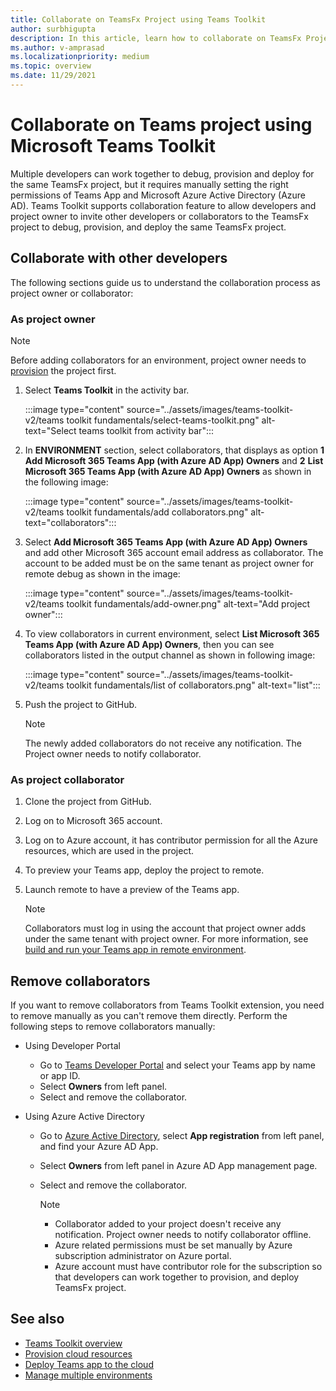 ```yaml
---
title: Collaborate on TeamsFx Project using Teams Toolkit
author: surbhigupta
description: In this article, learn how to collaborate on TeamsFx Project using Teams Toolkit and collaborate with other developers.
ms.author: v-amprasad
ms.localizationpriority: medium
ms.topic: overview
ms.date: 11/29/2021
---
```


# Collaborate on Teams project using Microsoft Teams Toolkit

Multiple developers can work together to debug, provision and deploy for the same TeamsFx project, but it requires manually setting the right permissions of Teams App and Microsoft Azure Active Directory (Azure AD). Teams Toolkit supports collaboration feature to allow developers and project owner to invite other developers or collaborators to the TeamsFx project to debug, provision, and deploy the same TeamsFx project.

## Collaborate with other developers

The following sections guide us to understand the collaboration process as project owner or collaborator:

### As project owner

  > [!NOTE]
  > Before adding collaborators for an environment, project owner needs to [provision](provision.md) the project first.

  1. Select **Teams Toolkit** in the activity bar.
  
     :::image type="content" source="../assets/images/teams-toolkit-v2/teams toolkit fundamentals/select-teams-toolkit.png" alt-text="Select teams toolkit from activity bar":::

  1. In **ENVIRONMENT** section, select collaborators, that displays as option **1** **Add Microsoft 365 Teams App (with Azure AD App) Owners** and **2** **List Microsoft 365 Teams App (with Azure AD App) Owners** as shown in the following image:

     :::image type="content" source="../assets/images/teams-toolkit-v2/teams toolkit fundamentals/add collaborators.png" alt-text="collaborators":::

  2. Select **Add Microsoft 365 Teams App (with Azure AD App) Owners** and add other Microsoft 365 account email address as collaborator. The account to be added must be on the same tenant as project owner for remote debug as shown in the image:

     :::image type="content" source="../assets/images/teams-toolkit-v2/teams toolkit fundamentals/add-owner.png" alt-text="Add project owner":::

  3. To view collaborators in current environment, select **List Microsoft 365 Teams App (with Azure AD App) Owners**, then you can see collaborators listed in the output channel as shown in following image:

     :::image type="content" source="../assets/images/teams-toolkit-v2/teams toolkit fundamentals/list of collaborators.png" alt-text="list":::

  4. Push the project to GitHub.

     > [!NOTE]
     > The newly added collaborators do not receive any notification. The Project owner needs to notify collaborator.

### As project collaborator

  1. Clone the project from GitHub.
  2. Log on to Microsoft 365 account.
  3. Log on to Azure account, it has contributor permission for all the Azure resources, which are used in the project.
  4. To preview your Teams app, deploy the project to remote.
  5. Launch remote to have a preview of the Teams app.

     > [!NOTE]
     > Collaborators must log in using the account that project owner adds under the same tenant with project owner. For more information, see [build and run your Teams app in remote environment](/microsoftteams/platform/sbs-gs-javascript?tabs=vscode%2Cvsc%2Cviscode%2Cvcode&tutorial-step=3).

## Remove collaborators

If you want to remove collaborators from Teams Toolkit extension, you need to remove manually as you can't remove them directly. Perform the following steps to remove collaborators manually:

* Using Developer Portal

  * Go to [Teams Developer Portal](https://dev.teams.microsoft.com/home) and select your Teams app by name or app ID.
  * Select **Owners** from left panel.
  * Select and remove the collaborator.

* Using Azure Active Directory

  * Go to [Azure Active Directory](https://ms.portal.azure.com/#blade/Microsoft_AAD_IAM/ActiveDirectoryMenuBlade/RegisteredApps), select **App registration** from left panel, and find your Azure AD App.
  * Select **Owners** from left panel in Azure AD App management page.
  * Select and remove the collaborator.

    > [!NOTE]
    >
    > * Collaborator added to your project doesn't receive any notification. Project owner needs to notify collaborator offline.
    > * Azure related permissions must be set manually by Azure subscription administrator on Azure portal.
    > * Azure account must have contributor role for the subscription so that developers can work together to provision, and deploy TeamsFx project.

## See also

* [Teams Toolkit overview](teams-toolkit-fundamentals.md)
* [Provision cloud resources](provision.md)
* [Deploy Teams app to the cloud](deploy.md)
* [Manage multiple environments](TeamsFx-multi-env.md)
